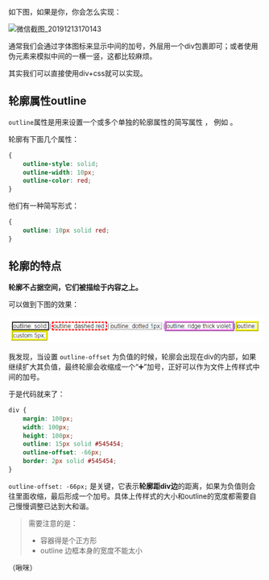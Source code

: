 如下图，如果是你，你会怎么实现：

![微信截图_20191213170143](https://user-images.githubusercontent.com/23518990/70788006-e624eb80-1dca-11ea-97ad-f68a4b3d92e9.png)


通常我们会通过字体图标来显示中间的加号，外层用一个div包裹即可；或者使用伪元素来模拟中间的一横一竖，这都比较麻烦。

其实我们可以直接使用div+css就可以实现。

## 轮廓属性outline

`outline`属性是用来设置一个或多个单独的轮廓属性的简写属性 ， 例如 。 

轮廓有下面几个属性：

```css
{
    outline-style: solid;
    outline-width: 10px;
    outline-color: red;
}
```

他们有一种简写形式：

```css
{
    outline: 10px solid red;
}
```



## 轮廓的特点

**轮廓不占据空间，它们被描绘于内容之上。**

可以做到下图的效果：

![](https://raw.githubusercontent.com/Daotin/pic/master/img/20190813101002.png)


我发现，当设置 `outline-offset` 为负值的时候，轮廓会出现在div的内部，如果继续扩大其负值，最终轮廓会收缩成一个“➕”加号，正好可以作为文件上传样式中间的加号。

于是代码就来了：

```css
div {
    margin: 100px;
    width: 100px;
    height: 100px;
    outline: 15px solid #545454;
    outline-offset: -66px;
    border: 2px solid #545454;
}
```

`outline-offset: -66px;` 是关键，它表示**轮廓距div边**的距离，如果为负值则会往里面收缩，最后形成一个加号。具体上传样式的大小和outline的宽度都需要自己慢慢调整已达到大和谐。



> 需要注意的是：
>
> - 容器得是个正方形
> - outline 边框本身的宽度不能太小



（啾咪）


